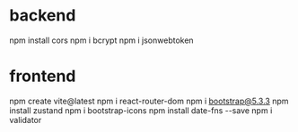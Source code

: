 # backend

npm install cors
npm i bcrypt
npm i jsonwebtoken

# frontend

npm create vite@latest
npm i react-router-dom
npm i bootstrap@5.3.3
npm install zustand
npm i bootstrap-icons
npm install date-fns --save
npm i validator
